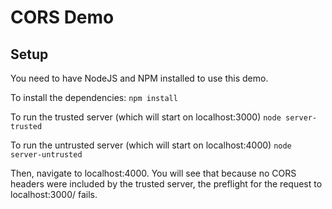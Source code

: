 # CORS Demo

## Setup

You need to have NodeJS and NPM installed to use this demo.

To install the dependencies:
```npm install```

To run the trusted server (which will start on localhost:3000)
```node server-trusted```

To run the untrusted server (which will start on localhost:4000)
```node server-untrusted```

Then, navigate to localhost:4000. You will see that because no CORS headers were included by the trusted server, the preflight for the request to localhost:3000/ fails.